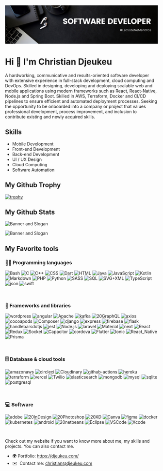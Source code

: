 ![Banner and Slogan](https://github.com/djeukeu/djeukeu/blob/main/banner.png)


Hi 👋 I'm Christian Djeukeu 
==============================


A hardworking, communicative and results-oriented software developer with extensive experience in full-stack development, cloud computing and DevOps. Skilled in designing, developing and deploying scalable web and mobile applications using modern frameworks such as React, React-Native, Node.js and Spring Boot. Skilled in AWS, Terraform, Docker and CI/CD pipelines to ensure efficient and automated deployment processes. Seeking the opportunity to be onboarded into a company or project that values professional development, process improvement, and inclusion to contribute existing and newly acquired skills.

## Skills

* Mobile Development
* Front-end Development
* Back-end Development
* UI / UX Design
* Cloud Computing
* Software Automation

## My Github Trophy

[![trophy](https://github-profile-trophy.vercel.app/?username=djeukeu&theme=radical&margin-w=40&margin-h=40)](https://github.com/djeukeu)

## My Github Stats

![Banner and Slogan](https://djeukeu.vercel.app/api?username=djeukeu&show_icons=true&hide_border=false&title_color=3a529b&icon_color=3a529b&bg_color=191923&text_color=ffffff&border_color=0c1a25)

![Banner and Slogan](https://djeukeu.vercel.app/api/top-langs/?username=djeukeu&layout=pie&show_icons=true&hide_border=false&title_color=3a529b&icon_color=3a529b&bg_color=191923&text_color=ffffff&border_color=0c1a255)


## My Favorite tools

### 👨‍💻 Programming languages
<p>
<img alt="Bash" src="https://img.shields.io/badge/Bash-121011.svg?style=for-the-badge&logo=gnu-bash&logoColor=white">
<img alt="C" src="https://custom-icon-badges.herokuapp.com/badge/C-03599C.svg?style=for-the-badge&logo=c-in-hexagon&logoColor=white">
<img alt="C++" src="https://custom-icon-badges.herokuapp.com/badge/C++-9C033A.svg?style=for-the-badge&logo=cpp2&logoColor=white">
<img alt="CSS" src="https://img.shields.io/badge/CSS-1572B6.svg?style=for-the-badge&logo=css3&logoColor=white">
<img alt="Dart" src="https://img.shields.io/badge/Dart-15A6C4.svg?style=for-the-badge&logo=dart&logoColor=white">
<img alt="HTML" src="https://img.shields.io/badge/HTML-E34F26.svg?style=for-the-badge&logo=html5&logoColor=white">
<img alt="Java" src="https://img.shields.io/badge/Java-007396.svg?style=for-the-badge&logo=java&logoColor=white">
<img alt="JavaScript" src="https://img.shields.io/badge/JavaScript-F7DF1E.svg?style=for-the-badge&logo=javascript&logoColor=black">
<img alt="Kotlin" src="https://img.shields.io/badge/Kotlin-0095D5.svg?style=for-the-badge&logo=Kotlin&logoColor=white">
<img alt="Markdown" src="https://img.shields.io/badge/Markdown-000000.svg?style=for-the-badge&logo=markdown&logoColor=white">
<img alt="PHP" src="https://img.shields.io/badge/PHP-777BB4.svg?style=for-the-badge&logo=php&logoColor=white">
<img alt="Python" src="https://img.shields.io/badge/Python-14354C.svg?style=for-the-badge&logo=python&logoColor=white">
<img alt="SASS" src="https://img.shields.io/badge/Sass-hotpink.svg?style=for-the-badge&logo=SASS&logoColor=white">
<img alt="SQL" src="https://custom-icon-badges.herokuapp.com/badge/SQL-025E8C.svg?style=for-the-badge&logo=database&logoColor=white">
<img alt="SVG+XML" src="https://img.shields.io/badge/SVG%2BXML-e0982c.svg?style=for-the-badge&logo=svg&logoColor=white">
<img alt="TypeScript" src="https://img.shields.io/badge/TypeScript-007ACC.svg?style=for-the-badge&logo=typescript&logoColor=white">
<img alt="json" src="https://img.shields.io/badge/json-5E5C5C?style=for-the-badge&logo=json&logoColor=white">
<img alt="swift" src="https://img.shields.io/badge/Swift-FA7343?style=for-the-badge&logo=swift&logoColor=white">
</p>
<br>

### 🧰 Frameworks and libraries

<p>
<img alt="wordpress" src="https://img.shields.io/badge/Wordpress-21759B?style=for-the-badge&logo=wordpress&logoColor=white">
<img alt="angular" src="https://img.shields.io/badge/Angular-DD0031?style=for-the-badge&logo=angular&logoColor=white">
<img alt="Apache" src="https://img.shields.io/badge/Apache-D22128?style=for-the-badge&logo=Apache&logoColor=white">
<img alt="kafka" src="https://img.shields.io/badge/Apache_Kafka-231F20?style=for-the-badge&logo=apache-kafka&logoColor=white">
<img alt="20GraphQL" src="https://img.shields.io/badge/Apollo%20GraphQL-311C87?&style=for-the-badge&logo=Apollo%20GraphQL&logoColor=white">
<img alt="axios" src="https://img.shields.io/badge/axios-671ddf?&style=for-the-badge&logo=axios&logoColor=white">
<img alt="cocoapods" src="https://img.shields.io/badge/cocoapods-FA2A02?style=for-the-badge&logo=cocoapods&logoColor=white">
<img alt="Composer" src="https://img.shields.io/badge/Composer-885630?style=for-the-badge&logo=Composer&logoColor=white">
<img alt="django" src="https://img.shields.io/badge/Django-092E20?style=for-the-badge&logo=django&logoColor=green">
<img alt="express" src="https://img.shields.io/badge/Express%20js-000000?style=for-the-badge&logo=express&logoColor=white">
<img alt="firebase" src="https://img.shields.io/badge/firebase-ffca28?style=for-the-badge&logo=firebase&logoColor=black">
<img alt="flask" src="https://img.shields.io/badge/Flask-000000?style=for-the-badge&logo=flask&logoColor=white">
<img alt="handlebarsdotjs" src="https://img.shields.io/badge/Handlebars%20js-f0772b?style=for-the-badge&logo=handlebarsdotjs&logoColor=black">
<img alt="jest" src="https://img.shields.io/badge/Jest-C21325?style=for-the-badge&logo=jest&logoColor=white">
<img alt="Node.js" src="https://img.shields.io/badge/Node.js-43853D.svg?style=for-the-badge&logo=node.js&logoColor=white">
<img alt="laravel" src="https://img.shields.io/badge/Laravel-FF2D20?style=for-the-badge&logo=laravel&logoColor=white">
<img alt="Material" src="https://img.shields.io/badge/Material%20UI-007FFF?style=for-the-badge&logo=mui&logoColor=white">
<img alt="next" src="https://img.shields.io/badge/next%20js-000000?style=for-the-badge&logo=nextdotjs&logoColor=white">
<img alt="React" src="https://img.shields.io/badge/React-20232A?style=for-the-badge&logo=react&logoColor=61DAFB">
<img alt="Redux" src="https://img.shields.io/badge/Redux-593D88?style=for-the-badge&logo=redux&logoColor=white">
<img alt="Socket" src="https://img.shields.io/badge/Socket.io-010101?&style=for-the-badge&logo=Socket.io&logoColor=white">
<img alt="Capacitor" src="https://img.shields.io/badge/Capacitor-119EFF?style=for-the-badge&logo=Capacitor&logoColor=white">
<img alt="cordova" src="https://img.shields.io/badge/Cordova-35434F?style=for-the-badge&logo=apache-cordova&logoColor=E8E8E8">
<img alt="Flutter" src="https://img.shields.io/badge/Flutter-02569B?style=for-the-badge&logo=flutter&logoColor=white">
<img alt="Ionic" src="https://img.shields.io/badge/Ionic-3880FF?style=for-the-badge&logo=ionic&logoColor=white">
<img alt="React_Native" src="https://img.shields.io/badge/React_Native-20232A?style=for-the-badge&logo=react&logoColor=61DAFB">
<img alt="Prisma" src="https://img.shields.io/badge/Prisma-3982CE?style=for-the-badge&logo=Prisma&logoColor=white">
</p>
<br>

### 🗄️ Database & cloud tools

<p>
<img alt="amazonaws" src="https://img.shields.io/badge/Amazon_AWS-FF9900?style=for-the-badge&logo=amazonaws&logoColor=white">
<img alt="circleci" src="https://img.shields.io/badge/circleci-343434?style=for-the-badge&logo=circleci&logoColor=white">
<img alt="Cloudinary" src="https://img.shields.io/badge/Cloudinary-3448C5?style=for-the-badge&logo=Cloudinary&logoColor=white">
<img alt="github-actions" src="https://img.shields.io/badge/GitHub_Actions-2088FF?style=for-the-badge&logo=github-actions&logoColor=white">
<img alt="heroku" src="https://img.shields.io/badge/Heroku-430098?style=for-the-badge&logo=heroku&logoColor=white">
<img alt="terraform" src="https://img.shields.io/badge/Terraform-7B42BC?style=for-the-badge&logo=terraform&logoColor=white">
<img alt="vercel" src="https://img.shields.io/badge/Vercel-000000?style=for-the-badge&logo=vercel&logoColor=white">
<img alt="Twilio" src="https://img.shields.io/badge/Twilio-F22F46?style=for-the-badge&logo=Twilio&logoColor=white">
<img alt="elasticsearch" src="https://img.shields.io/badge/Elastic_Search-005571?style=for-the-badge&logo=elasticsearch&logoColor=white">
<img alt="mongodb" src="https://img.shields.io/badge/MongoDB-4EA94B?style=for-the-badge&logo=mongodb&logoColor=white">
<img alt="mysql" src="https://img.shields.io/badge/MySQL-005C84?style=for-the-badge&logo=mysql&logoColor=white">
<img alt="sqlite" src="https://img.shields.io/badge/Sqlite-003B57?style=for-the-badge&logo=sqlite&logoColor=white">
<img alt="postgresql" src="https://img.shields.io/badge/PostgreSQL-316192?style=for-the-badge&logo=postgresql&logoColor=white">
</p>
<br>

### 💻 Software

<p>
<img alt="adobe" src="https://img.shields.io/badge/Adobe%20Illustrator-FF9A00?style=for-the-badge&logo=adobe%20illustrator&logoColor=white">
<img alt="20InDesign" src="https://img.shields.io/badge/Adobe%20InDesign-FF3366?style=for-the-badge&logo=Adobe%20InDesign&logoColor=white">
<img alt="20Photoshop" src="https://img.shields.io/badge/Adobe%20Photoshop-31A8FF?style=for-the-badge&logo=Adobe%20Photoshop&logoColor=black">
<img alt="20XD" src="https://img.shields.io/badge/Adobe%20XD-470137?style=for-the-badge&logo=Adobe%20XD&logoColor=#FF61F6">
<img alt="Canva" src="https://img.shields.io/badge/Canva-%2300C4CC.svg?&style=for-the-badge&logo=Canva&logoColor=white">
<img alt="figma" src="https://img.shields.io/badge/Figma-F24E1E?style=for-the-badge&logo=figma&logoColor=white">
<img alt="docker" src="https://img.shields.io/badge/Docker-2CA5E0?style=for-the-badge&logo=docker&logoColor=white">
<img alt="kubernetes" src="https://img.shields.io/badge/kubernetes-326ce5.svg?&style=for-the-badge&logo=kubernetes&logoColor=white">
<img alt="android" src="https://img.shields.io/badge/Android_Studio-3DDC84?style=for-the-badge&logo=android-studio&logoColor=white">
<img alt="20netbeans" src="https://img.shields.io/badge/apache%20netbeans-1B6AC6?style=for-the-badge&logo=apache%20netbeans%20IDE&logoColor=white">
<img alt="Eclipse" src="https://img.shields.io/badge/Eclipse-2C2255?style=for-the-badge&logo=eclipse&logoColor=white">
<img alt="VSCode" src="https://img.shields.io/badge/VSCode-0078D4?style=for-the-badge&logo=visual%20studio%20code&logoColor=white">
<img alt="Xcode" src="https://img.shields.io/badge/Xcode-007ACC?style=for-the-badge&logo=Xcode&logoColor=white">
</p>
<br>

Check out my website if you want to know more about me, my skills and projects. You can also contact me.
* 🌍 Portfolio: https://djeukeu.com/
* ✉️  Contact me: [christian@djeukeu.com](mailto:christian@djeukeu.com)








